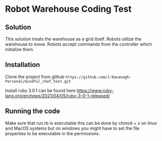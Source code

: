 # Robot Warehouse Coding Test

## Solution

This solution treats the warehouse as a grid itself. Robots utilize the warehouse to move. Robots accept commands 
from the controller which initialize them.

## Installation 

Clone the project from github `https://github.com/J-Kavanagh-Personal/mindful_chef_test.git`

Install ruby 3.0.1 can be found here https://www.ruby-lang.org/en/news/2021/04/05/ruby-3-0-1-released/

## Running the code

Make sure that run.rb is executable this can be done by chmod + x on linux and MacOS systems but on windows you 
might have to set the file properties to be executable in the permissions.